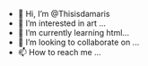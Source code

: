 - 👋 Hi, I’m @Thisisdamaris
- 👀 I’m interested in art ...
- 🌱 I’m currently learning html...
- 💞️ I’m looking to collaborate on ...
- 📫 How to reach me ...

<!---
Thisisdamaris/Thisisdamaris is a ✨ special ✨ repository because its `README.md` (this file) appears on your GitHub profile.
You can click the Preview link to take a look at your changes.
--->
